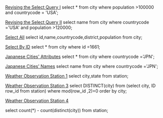 [Revising the Select Query I](hackerrank.com/challenges/revising-the-select-query/problem?isFullScreen=false)
select * from city where population >100000 and countrycode = 'USA';

[Revising the Select Query II](https://www.hackerrank.com/challenges/revising-the-select-query-2/problem?isFullScreen=false)
select name from city where countrycode ='USA' and population >120000;

[Select All](https://www.hackerrank.com/challenges/select-all-sql/problem?isFullScreen=false)
select id,name,countrycode,district,population from city;

[Select By ID](https://www.hackerrank.com/challenges/select-by-id/problem?isFullScreen=false)
select * from city where id =1661;

[Japanese Cities' Attributes](https://www.hackerrank.com/challenges/japanese-cities-attributes/problem?isFullScreen=false)
select * from city where countrycode ='JPN';

[Japanese Cities' Names](https://www.hackerrank.com/challenges/japanese-cities-name/problem?isFullScreen=false)
select name from city where countrycode ='JPN';

[Weather Observation Station 1](https://www.hackerrank.com/challenges/weather-observation-station-1/problem?isFullScreen=false)
select city,state from station;

[Weather Observation Station 3](https://www.hackerrank.com/challenges/weather-observation-station-3/problem?isFullScreen=false)
select DISTINCT(city) from (select city, ID row_id from station) where mod(row_id ,2)=0 order by city;

[Weather Observation Station 4](https://www.hackerrank.com/challenges/weather-observation-station-4/problem?isFullScreen=false)

select count(*) - count(distinct(city)) from station;

